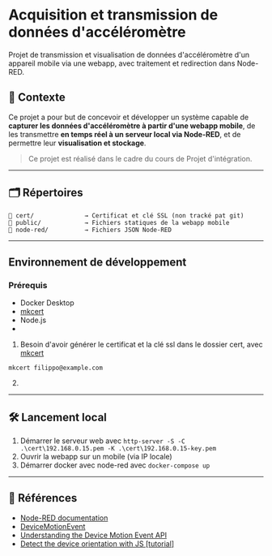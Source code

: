 # Acquisition et transmission de données d'accéléromètre
Projet de transmission et visualisation de données d'accéléromètre d'un appareil mobile via une webapp, avec traitement et redirection dans Node-RED.

## 🧠 Contexte

Ce projet a pour but de concevoir et développer un système capable de **capturer les données d'accéléromètre à partir d'une webapp mobile**, de les transmettre **en temps réel à un serveur local via Node-RED**, et de permettre leur **visualisation et stockage**.

> Ce projet est réalisé dans le cadre du cours de Projet d'intégration.

---

## 🗂️ Répertoires
```
📁 cert/              → Certificat et clé SSL (non tracké pat git)
📁 public/            → Fichiers statiques de la webapp mobile
📁 node-red/          → Fichiers JSON Node-RED
```

---

## Environnement de développement

### Prérequis

- Docker Desktop
- [mkcert](https://github.com/FiloSottile/mkcert)
- Node.js
- 

1. Besoin d'avoir générer le certificat et la clé ssl dans le dossier cert, avec [mkcert](https://github.com/FiloSottile/mkcert) 
```
mkcert filippo@example.com
```
2. 

---

## 🛠️ Lancement local
1. Démarrer le serveur web avec `http-server -S -C .\cert\192.168.0.15.pem -K .\cert\192.168.0.15-key.pem` 
2. Ouvrir la webapp sur un mobile (via IP locale)
3. Démarrer docker avec node-red avec `docker-compose up`


---

## 📖 Références

- [Node-RED documentation](https://nodered.org/docs/getting-started/windows#running-on-windows)
- [DeviceMotionEvent](https://developer.mozilla.org/en-US/docs/Web/API/DeviceMotionEvent)
- [Understanding the Device Motion Event API](https://medium.com/@kamresh485/understanding-the-device-motion-event-api-0ce5b3e252f1)
- [Detect the device orientation with JS [tutorial]](https://www.youtube.com/watch?v=fMDuFoqSQfw)
